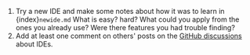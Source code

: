 
1. Try a new IDE and make some notes about how it was to learn in {index}`newide.md`  What is easy? hard?  What could you apply from the ones you already use?  Were there features you had trouble finding? 
2. Add at least one comment on others' posts on the [GitHub discussions](https://github.com/introcompsys/discussion-fa23-community/discussions/categories/ide-class) about IDEs. 